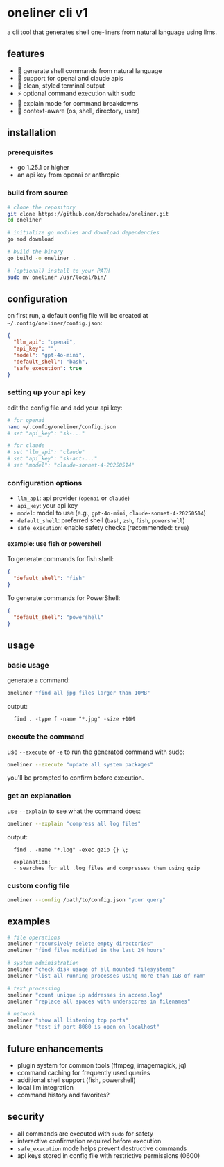 # oneliner cli v1

a cli tool that generates shell one-liners from natural language using llms.

## features

- 🤖 generate shell commands from natural language
- 🔌 support for openai and claude apis
- 🎨 clean, styled terminal output
- ⚡ optional command execution with sudo
- 📝 explain mode for command breakdowns
- 🔧 context-aware (os, shell, directory, user)

## installation

### prerequisites

- go 1.25.1 or higher
- an api key from openai or anthropic

### build from source

```bash
# clone the repository
git clone https://github.com/dorochadev/oneliner.git
cd oneliner

# initialize go modules and download dependencies
go mod download

# build the binary
go build -o oneliner .

# (optional) install to your PATH
sudo mv oneliner /usr/local/bin/
````

## configuration

on first run, a default config file will be created at `~/.config/oneliner/config.json`:

```json
{
  "llm_api": "openai",
  "api_key": "",
  "model": "gpt-4o-mini",
  "default_shell": "bash",
  "safe_execution": true
}
```

### setting up your api key

edit the config file and add your api key:

```bash
# for openai
nano ~/.config/oneliner/config.json
# set "api_key": "sk-..."

# for claude
# set "llm_api": "claude"
# set "api_key": "sk-ant-..."
# set "model": "claude-sonnet-4-20250514"
```

### configuration options

* `llm_api`: api provider (`openai` or `claude`)
* `api_key`: your api key
* `model`: model to use (e.g., `gpt-4o-mini`, `claude-sonnet-4-20250514`)
* `default_shell`: preferred shell (`bash`, `zsh`, `fish`, `powershell`)
* `safe_execution`: enable safety checks (recommended: `true`)

#### example: use fish or powershell

To generate commands for fish shell:

```json
{
  "default_shell": "fish"
}
```

To generate commands for PowerShell:

```json
{
  "default_shell": "powershell"
}
```

## usage

### basic usage

generate a command:

```bash
oneliner "find all jpg files larger than 10MB"
```

output:

```
  find . -type f -name "*.jpg" -size +10M
```

### execute the command

use `--execute` or `-e` to run the generated command with sudo:

```bash
oneliner --execute "update all system packages"
```

you'll be prompted to confirm before execution.

### get an explanation

use `--explain` to see what the command does:

```bash
oneliner --explain "compress all log files"
```

output:

```
  find . -name "*.log" -exec gzip {} \;

  explanation:
  - searches for all .log files and compresses them using gzip
```

### custom config file

```bash
oneliner --config /path/to/config.json "your query"
```

## examples

```bash
# file operations
oneliner "recursively delete empty directories"
oneliner "find files modified in the last 24 hours"

# system administration
oneliner "check disk usage of all mounted filesystems"
oneliner "list all running processes using more than 1GB of ram"

# text processing
oneliner "count unique ip addresses in access.log"
oneliner "replace all spaces with underscores in filenames"

# network
oneliner "show all listening tcp ports"
oneliner "test if port 8080 is open on localhost"
```

## future enhancements

* plugin system for common tools (ffmpeg, imagemagick, jq)
* command caching for frequently used queries
* additional shell support (fish, powershell)
* local llm integration
* command history and favorites?

## security

* all commands are executed with `sudo` for safety
* interactive confirmation required before execution
* `safe_execution` mode helps prevent destructive commands
* api keys stored in config file with restrictive permissions (0600)